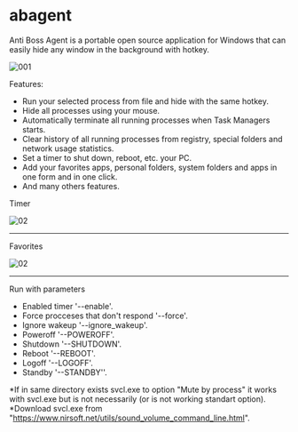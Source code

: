 # abagent
Anti Boss Agent is a portable open source application for Windows that can easily hide any window in the background with hotkey.



![001](https://github.com/user-attachments/assets/0bd2e629-3229-4a8b-ac9a-2154926f0da9)






Features:
* Run your selected process from file and hide with the same hotkey.
* Hide all processes using your mouse.
* Automatically terminate all running processes when Task Managers starts.
* Clear history of all running processes from registry, special folders and network usage statistics.
* Set a timer to shut down, reboot, etc. your PC.
* Add your favorites apps, personal folders, system folders and apps in one form and in one click.
* And many others features.

Timer

![02](https://github.com/user-attachments/assets/67b92346-e7e8-442a-a964-4f33171eb69f)


------------------------------------------------------------------------------------------------------

Favorites

![02](https://github.com/user-attachments/assets/9fc8f3fe-ea18-4eb4-bb13-43fd0476bbb8)



------------------------------------------------------------------------------------------------------

Run with parameters
-    Enabled timer '--enable'.
-    Force procceses that don't respond '--force'.
-    Ignore wakeup '--ignore_wakeup'.
-    Poweroff '--POWEROFF'.
-    Shutdown '--SHUTDOWN'.
-    Reboot '--REBOOT'.
-    Logoff '--LOGOFF'.
-    Standby '--STANDBY''.

*If in same directory exists svcl.exe to option "Mute by process" it works with svcl.exe but is not necessarily (or is not working standart option).
*Download svcl.exe from "https://www.nirsoft.net/utils/sound_volume_command_line.html".
